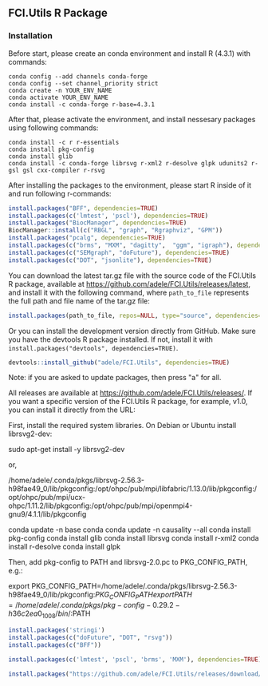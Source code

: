 ## FCI.Utils R Package

### Installation

Before start, please create an conda environment and install R (4.3.1) with commands:

``` 
conda config --add channels conda-forge
conda config --set channel_priority strict
conda create -n YOUR_ENV_NAME
conda activate YOUR_ENV_NAME
conda install -c conda-forge r-base=4.3.1
```

After that, please activate the environment, and install nessesary packages using following commands:
```
conda install -c r r-essentials
conda install pkg-config
conda install glib
conda install -c conda-forge librsvg r-xml2 r-desolve glpk udunits2 r-gsl gsl cxx-compiler r-rsvg

```

After installing the packages to the environment, please start R inside of it and run following r-commands:
``` r
install.packages("BFF", dependencies=TRUE)
install.packages(c('lmtest', 'pscl'), dependencies=TRUE)
install.packages("BiocManager", dependencies=TRUE)
BiocManager::install(c("RBGL", "graph", "Rgraphviz", "GPM"))
install.packages("pcalg", dependencies=TRUE)
install.packages(c("brms", "MXM", "dagitty",  "ggm", "igraph"), dependencies=TRUE)
install.packages(c("SEMgraph", "doFuture"), dependencies=TRUE)
install.packages(c("DOT", "jsonlite"), dependencies=TRUE)

```

You can download the latest tar.gz file with the source code of the FCI.Utils R package, available at <https://github.com/adele/FCI.Utils/releases/latest>, and install it with the following command, where `path_to_file` represents the full path and file name of the tar.gz file:

``` r
install.packages(path_to_file, repos=NULL, type="source", dependencies=TRUE)
```

Or you can install the development version directly from GitHub. Make sure you have the devtools R package installed. If not, install it with `install.packages("devtools", dependencies=TRUE)`.

``` r
devtools::install_github("adele/FCI.Utils", dependencies=TRUE)
```

Note: if you are asked to update packages, then press "a" for all.

All releases are available at <https://github.com/adele/FCI.Utils/releases/>. If you want a specific version of the FCI.Utils R package, for example, v1.0, you can install it directly from the URL:

First, install the required system libraries. On Debian or Ubuntu install librsvg2-dev:

sudo apt-get install -y librsvg2-dev

or, 


/home/adele/.conda/pkgs/librsvg-2.56.3-h98fae49_0/lib/pkgconfig:/opt/ohpc/pub/mpi/libfabric/1.13.0/lib/pkgconfig:/opt/ohpc/pub/mpi/ucx-ohpc/1.11.2/lib/pkgconfig:/opt/ohpc/pub/mpi/openmpi4-gnu9/4.1.1/lib/pkgconfig

conda update -n base conda
conda update -n causality --all
conda install pkg-config
conda install glib
conda install librsvg
conda install r-xml2
conda install r-desolve
conda install glpk

Then, add pkg-config to PATH and librsvg-2.0.pc to PKG_CONFIG_PATH, e.g.: 

export PKG_CONFIG_PATH=/home/adele/.conda/pkgs/librsvg-2.56.3-h98fae49_0/lib/pkgconfig:$PKG_CONFIG_PATH
export PATH=/home/adele/.conda/pkgs/pkg-config-0.29.2-h36c2ea0_1008/bin/:$PATH


``` r
install.packages('stringi')
install.packages(c("doFuture", "DOT", "rsvg"))
install.packages(c("BFF"))

install.packages(c('lmtest', 'pscl', 'brms', 'MXM'), dependencies=TRUE)

install.packages("https://github.com/adele/FCI.Utils/releases/download/v1.0/FCI.Utils_1.0.tar.gz", repos=NULL, method="libcurl", dependencies=TRUE)
```
